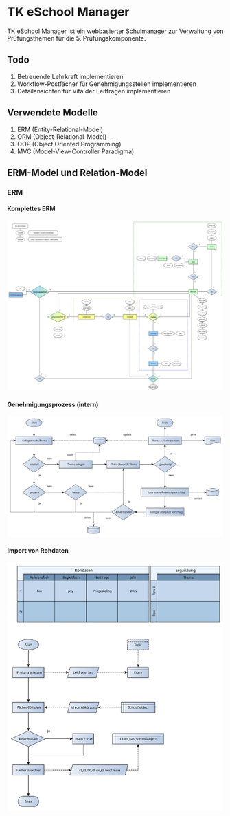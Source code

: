 # TK eSchool Manager

TK eSchool Manager ist ein webbasierter Schulmanager zur Verwaltung von Prüfungsthemen für die 5. Prüfungskomponente.

## Todo

1. Betreuende Lehrkraft implementieren
2. Workflow-Postfächer für Genehmigungsstellen implementieren
3. Detailansichten für Vita der Leitfragen implementieren

## Verwendete Modelle

1. ERM (Entity-Relational-Model)
2. ORM (Object-Relational-Model)
3. OOP (Object Oriented Programming)
4. MVC (Model-View-Controller Paradigma)

## ERM-Model und Relation-Model

### ERM

#### Komplettes ERM

![ERM_USER](Docs/assets/220908_ERM_5PK_Examb.svg)

#### Genehmigungsprozess (intern)

![Flowchart_permit](Docs/assets/220914_Flussdiagramm_5PK.svg)

#### Import von Rohdaten

![Flowchart_permit](Docs/assets/220914_Flussdiagramm_Rohdaten_speichern.svg)